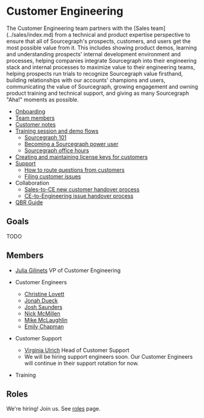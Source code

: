 # Customer Engineering
The Customer Engineering team partners with the [Sales team] (../sales/index.md) from a technical and product expertise perspective to ensure that all of Sourcegraph's prospects, customers, and users get the most possible value from it. This includes showing product demos, learning and understanding prospects' internal development environment and processes, helping companies integrate Sourcegraph into their engineering stack and internal processes to maximize value to their engineering teams, helping prospects run trials to recognize Sourcegraph value firsthand, building relationships with our accounts' champions and users, communicating the value of Sourcegraph, growing engagement and owning product training and technical support, and giving as many Sourcegraph "Aha!" moments as possible.

* [Onboarding](onboarding.md)
* [Team members](#members)
* [Customer notes](customer-notes.md)
* [Training session and demo flows](training.md)
	* [Sourcegraph 101](training.md#sourcegraph-101-standard-demo-flow)
	* [Becoming a Sourcegraph power user](training.md#becoming-a-sourcegraph-power-user)
	* [Sourcegraph office hours](training.md#sourcegraph-office-hours)
* [Creating and maintaining license keys for customers](license_keys.md)
* [Support](support.md)
	* [How to route questions from customers](routing_questions.md)
	* [Filing customer issues](customer_issues.md)
* Collaboration
	* [Sales-to-CE new customer handover process](../sales/sales_to_ce_handover.md)
	* [CE-to-Engineering issue handover process](ce_to_eng_handover.md)
* [QBR Guide](qbr_guide.md)


## Goals
TODO

## Members

* [Julia Gilinets](../../company/team/index.md#julia-gilinets-she-her) VP of Customer Engineering
* Customer Engineers
	* [Christine Lovett](../../company/team/index.md#christine-lovett-she-her)
	* [Jonah Dueck](../../company/team/index.md#jonah-dueck-he-him)
	* [Josh Saunders](../../company/team/index.md#josh-saunders)
	* [Nick McMillen](../../company/team/index.md#nick-mcmillen-he-him)
	* [Mike McLaughlin](../../company/team/index.md#mike-mclaughlin-he-him)
	* [Emily Chapman](../../company/team/index.md#emily-chapman-she-her)

* Customer Support
	* [Virginia Ulrich](../../company/team/index.md#virginia-ulrich-she-her) Head of Customer Support
	* We will be hiring support engineers soon. Our Customer Engineers will continue in their support rotation for now.
* Training

## Roles
We're hiring! Join us. See [roles](./roles/index.md) page.
